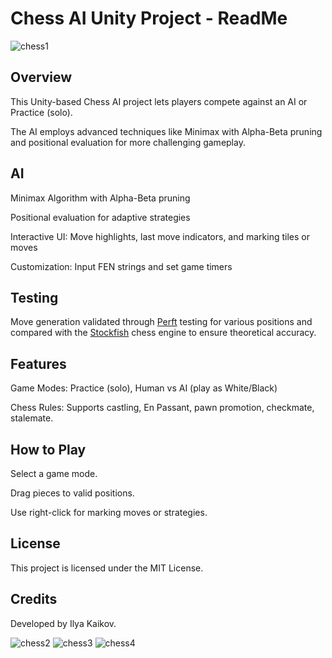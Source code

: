 # Chess AI Unity Project - ReadMe
![chess1](https://github.com/user-attachments/assets/09725026-a0ab-4dcd-a921-c3aa425ac543)

## Overview

This Unity-based Chess AI project lets players compete against an AI or Practice (solo).

The AI employs advanced techniques like Minimax with Alpha-Beta pruning and positional evaluation for more challenging gameplay.

## AI

Minimax Algorithm with Alpha-Beta pruning

Positional evaluation for adaptive strategies

Interactive UI: Move highlights, last move indicators, and marking tiles or moves

Customization: Input FEN strings and set game timers

## Testing

Move generation validated through [Perft](https://www.chessprogramming.org/Perft_Results) testing for various positions and compared with the [Stockfish](https://www.chessprogramming.org/Stockfish) chess engine to ensure theoretical accuracy.

## Features

Game Modes: Practice (solo), Human vs AI (play as White/Black)

Chess Rules: Supports castling, En Passant, pawn promotion, checkmate, stalemate.

## How to Play

Select a game mode.

Drag pieces to valid positions.

Use right-click for marking moves or strategies.

## License

This project is licensed under the MIT License.

## Credits

Developed by Ilya Kaikov.

![chess2](https://github.com/user-attachments/assets/103a4190-4aa9-4ed9-9fa6-b389f6752307)
![chess3](https://github.com/user-attachments/assets/1055d2fb-e2dd-4a72-aa2f-908434efc552)
![chess4](https://github.com/user-attachments/assets/459fe76c-dd23-4284-bbbc-35a01abd4b34)
